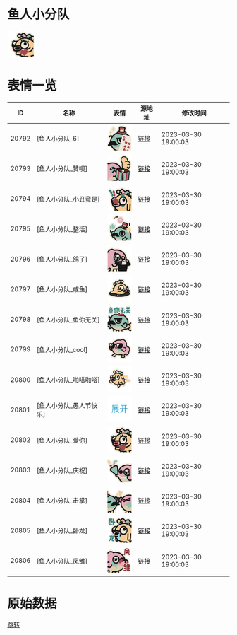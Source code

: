 # 鱼人小分队

<img src="./cover.png" height="60" alt="cover" />

# 表情一览

|ID|名称|表情|源地址|修改时间|
|----|----|----|----|----|
|20792|[鱼人小分队_6]|<img src="./pic/020792_%5B鱼人小分队_6%5D.png" height="60" alt="6"/>|[链接](https://i0.hdslb.com/bfs/garb/04150eecd2c469ed3ac1962b196fd465525f189a.png)|2023-03-30 19:00:03|
|20793|[鱼人小分队_赞噢]|<img src="./pic/020793_%5B鱼人小分队_赞噢%5D.png" height="60" alt="赞噢"/>|[链接](https://i0.hdslb.com/bfs/garb/c6da336e0cdbcfcd4148ba0c843a52d499ae117d.png)|2023-03-30 19:00:03|
|20794|[鱼人小分队_小丑竟是]|<img src="./pic/020794_%5B鱼人小分队_小丑竟是%5D.png" height="60" alt="小丑竟是"/>|[链接](https://i0.hdslb.com/bfs/garb/5bb9f7774eeebd2d4700dd1c3c9b5063e3f770c2.png)|2023-03-30 19:00:03|
|20795|[鱼人小分队_整活]|<img src="./pic/020795_%5B鱼人小分队_整活%5D.png" height="60" alt="整活"/>|[链接](https://i0.hdslb.com/bfs/garb/69ef90fdc9f20b296ce72eae2286a28e08653298.png)|2023-03-30 19:00:03|
|20796|[鱼人小分队_鸽了]|<img src="./pic/020796_%5B鱼人小分队_鸽了%5D.png" height="60" alt="鸽了"/>|[链接](https://i0.hdslb.com/bfs/garb/9b05ae3d55ba7d6eb6f45043ef3207a3b5d2b292.png)|2023-03-30 19:00:03|
|20797|[鱼人小分队_咸鱼]|<img src="./pic/020797_%5B鱼人小分队_咸鱼%5D.png" height="60" alt="咸鱼"/>|[链接](https://i0.hdslb.com/bfs/garb/231c41311e25c8ef4e88ded91a3b4f44099333c3.png)|2023-03-30 19:00:03|
|20798|[鱼人小分队_鱼你无关]|<img src="./pic/020798_%5B鱼人小分队_鱼你无关%5D.png" height="60" alt="鱼你无关"/>|[链接](https://i0.hdslb.com/bfs/garb/1ba7f68a282b33b28f58ee02019ed449520bcae4.png)|2023-03-30 19:00:03|
|20799|[鱼人小分队_cool]|<img src="./pic/020799_%5B鱼人小分队_cool%5D.png" height="60" alt="cool"/>|[链接](https://i0.hdslb.com/bfs/garb/7cc75c89bea612d9cc44a84a43d45ae926fc2cd6.png)|2023-03-30 19:00:03|
|20800|[鱼人小分队_啪嗒啪嗒]|<img src="./pic/020800_%5B鱼人小分队_啪嗒啪嗒%5D.png" height="60" alt="啪嗒啪嗒"/>|[链接](https://i0.hdslb.com/bfs/garb/75e3680579421ee9808260005d057662a5747417.png)|2023-03-30 19:00:03|
|20801|[鱼人小分队_愚人节快乐]|<img src="./pic/020801_%5B鱼人小分队_愚人节快乐%5D.png" height="60" alt="愚人节快乐"/>|[链接](https://i0.hdslb.com/bfs/garb/88d5d0c99f113f5dd21baf5a46f4de2911897bd2.png)|2023-03-30 19:00:03|
|20802|[鱼人小分队_爱你]|<img src="./pic/020802_%5B鱼人小分队_爱你%5D.png" height="60" alt="爱你"/>|[链接](https://i0.hdslb.com/bfs/garb/be5d792ce80967431bf45a0b6350e6a38dd72cb6.png)|2023-03-30 19:00:03|
|20803|[鱼人小分队_庆祝]|<img src="./pic/020803_%5B鱼人小分队_庆祝%5D.png" height="60" alt="庆祝"/>|[链接](https://i0.hdslb.com/bfs/garb/744307d8ebcb4cccb245cb79f56986fbbd53ecf6.png)|2023-03-30 19:00:03|
|20804|[鱼人小分队_击掌]|<img src="./pic/020804_%5B鱼人小分队_击掌%5D.png" height="60" alt="击掌"/>|[链接](https://i0.hdslb.com/bfs/garb/cacefeb03501371559e290adf93159c4a990abcd.png)|2023-03-30 19:00:03|
|20805|[鱼人小分队_卧龙]|<img src="./pic/020805_%5B鱼人小分队_卧龙%5D.png" height="60" alt="卧龙"/>|[链接](https://i0.hdslb.com/bfs/garb/4426d9f07c337b728c1f985209434c84e85c36c5.png)|2023-03-30 19:00:03|
|20806|[鱼人小分队_凤雏]|<img src="./pic/020806_%5B鱼人小分队_凤雏%5D.png" height="60" alt="凤雏"/>|[链接](https://i0.hdslb.com/bfs/garb/cdee61a8349aaa5bd719578813e95396d4d5e134.png)|2023-03-30 19:00:03|

# 原始数据

[跳转](./raw.json)

